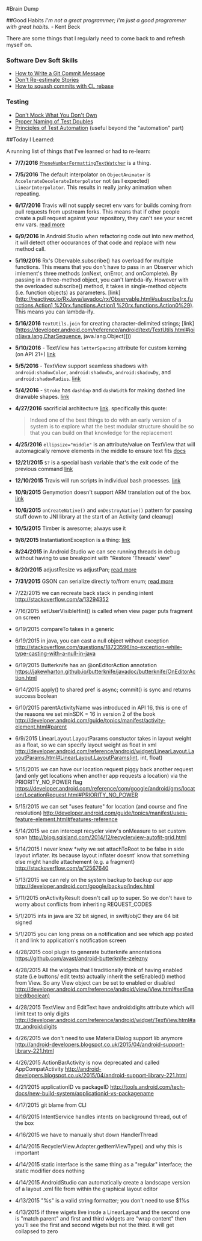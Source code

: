 #Brain Dump

##Good Habits
*I'm not a great programmer; I'm just a good programmer with great habits.* - Kent Beck

There are some things that I regularly need to come back to and refresh myself on.

### Software Dev Soft Skills
* [How to Write a Git Commit Message](http://chris.beams.io/posts/git-commit/)
* [Don't Re-estimate Stories](https://www.mountaingoatsoftware.com/blog/to-re-estimate-or-not-that-is-the-question)
* [How to squash commits with CL rebase](http://gitready.com/advanced/2009/02/10/squashing-commits-with-rebase.html)

### Testing

* [Don't Mock What You Don't Own](https://blog.8thlight.com/eric-smith/2011/10/27/thats-not-yours.html)
* [Proper Naming of Test Doubles](https://blog.8thlight.com/uncle-bob/2014/05/14/TheLittleMocker.html)
* [Principles of Test Automation](http://xunitpatterns.com/Principles%20of%20Test%20Automation.html#Use%20the%20Front%20Door%20First) (useful beyond the "automation" part)

##Today I Learned:

A running list of things that I've learned or had to re-learn:

* **7/7/2016** [`PhoneNumberFormattingTextWatcher`](https://developer.android.com/reference/android/telephony/PhoneNumberFormattingTextWatcher.html) is a thing.

* **7/5/2016** The default interpolator on `ObjectAnimator` is ` AccelerateDecelerateInterpolator` not (as I expected) `LinearInterpolator`. This results in really janky animation when repeating.

* **6/17/2016** Travis will not supply secret env vars for builds coming from pull requests from upstream forks. This means that if other people create a pull request against your repository, they can't see your secret env vars. [read more](https://docs.travis-ci.com/user/pull-requests#Security-Restrictions-when-testing-Pull-Requests)

* **6/9/2016** In Android Studio when refactoring code out into new method, it will detect other occurances of that code and replace with new method call.

* **5/19/2016** Rx's Obervable.subscribe() has overload for multiple functions. This means that you don't have to pass in an Observer which imlement's three methods (onNext, onError, and onComplete). By passing in a three-method object, you can't lambda-ify. However with the overloaded subscribe() method, it takes in single-method objects (i.e. function objects) as parameters. [link](http://reactivex.io/RxJava/javadoc/rx/Observable.html#subscribe(rx.functions.Action1,%20rx.functions.Action1,%20rx.functions.Action0%29). This means you can lambda-ify.

* **5/16/2016** `TextUtils.join` for creating character-delimited strings; [link](https://developer.android.com/reference/android/text/TextUtils.html#join(java.lang.CharSequence, java.lang.Object[]))

* **5/10/2016** - TextView has `letterSpacing` attribute for custom kerning (on API 21+) [link](http://developer.android.com/reference/android/widget/TextView.html#attr_android:letterSpacing)

* **5/5/2016** - TextView support seamless shadows with `android:shadowColor`, `android:shadowDx`, `android:shadowDy`, and `android:shadowRadius`. [link](http://developer.android.com/reference/android/widget/TextView.html#attr_android:shadowColor)

* **5/4/2016** - `Stroke` has `dashGap` and `dashWidth` for making dashed line drawable shapes. [link](http://developer.android.com/guide/topics/resources/drawable-resource.html#stroke-element)

* **4/27/2016** sacrificial architecture [link](http://martinfowler.com/bliki/SacrificialArchitecture.html). specifically this quote:

	>Indeed one of the best things to do with an early version of a system is to explore what the best modular structure should be so that you can build on that knowledge for the replacement

* **4/25/2016** `ellipsize="middle"` is an attribute/value on TextView that will automagically remove elements in the middle to ensure text fits [docs](http://developer.android.com/reference/android/widget/TextView.html#attr_android:ellipsize)

* **12/21/2015** `$?` is a special bash variable that's the exit code of the previous command	[link](http://www.thegeekstuff.com/2010/03/bash-shell-exit-status/)

* **12/10/2015**	Travis will run scripts in individual bash processes. [link](https://docs.travis-ci.com/user/ci-environment/#Group-membership)

* **10/9/2015**	Genymotion doesn't support ARM translation out of the box. [link](http://stackoverflow.com/a/24572239)

* **10/6/2015**	`onCreateNative()` and `onDestroyNative()` pattern for passing stuff down to JNI library at the start of an Activity (and cleanup)

* **10/5/2015** Timber is awesome; always use it

* **9/8/2015**	InstantiationException is a thing: [link](http://docs.oracle.com/javase/7/docs/api/java/lang/InstantiationException.html)

* **8/24/2015**	in Android Studio we can see running threads in debug without having to use breakpoint with "Restore 'Threads' view"	

* **8/20/2015**	adjustResize vs adjustPan; [read more](http://developer.android.com/guide/topics/manifest/activity-element.html)

* **7/31/2015**	GSON can serialize directly to/from enum; [read more](http://stackoverflow.com/questions/9064433/gson-non-case-sensitive-enum-deserialization/18343576#18343576)

* 7/22/2015	we can recreate back stack in pending intent	http://stackoverflow.com/a/13294352

* 7/16/2015	setUserVisibleHint() is called when view pager puts fragment on screen	

* 6/19/2015	compareTo takes in a generic	

* 6/19/2015	in java, you can cast a null object without exception	http://stackoverflow.com/questions/18723596/no-exception-while-type-casting-with-a-null-in-java

* 6/19/2015	Butterknife has an @onEditorAction annotation	https://jakewharton.github.io/butterknife/javadoc/butterknife/OnEditorAction.html

* 6/14/2015	apply() to shared pref is async; commit() is sync and returns success boolean	
* 6/10/2015	parentActivityName was introduced in API 16, this is one of the reasons we set minSDK = 16 in version 2 of the book	http://developer.android.com/guide/topics/manifest/activity-element.html#parent

* 6/9/2015	LinearLayout.LayoutParams constuctor takes in layout weight as a float, so we can specify layout weight as float in xml	http://developer.android.com/reference/android/widget/LinearLayout.LayoutParams.html#LinearLayout.LayoutParams(int, int, float)

* 5/15/2015	we can have our location request piggy back another request (and only get locations when another app requests a location) via the PRIORITY_NO_POWER flag	https://developer.android.com/reference/com/google/android/gms/location/LocationRequest.html#PRIORITY_NO_POWER

* 5/15/2015	we can set "uses feature" for location (and course and fine resolution)	http://developer.android.com/guide/topics/manifest/uses-feature-element.html#features-reference

* 5/14/2015	we can intercept recycler view's onMeasure to set custom span	http://blog.sqisland.com/2014/12/recyclerview-autofit-grid.html

* 5/14/2015	I never knew **why* we set attachToRoot to be false in side layout inflater. Its because layout inflater doesnt' know that something else might handle attachement (e.g. a fragment)	http://stackoverflow.com/a/12567640

* 5/13/2015	we can rely on the system backup to backup our app	http://developer.android.com/google/backup/index.html

* 5/11/2015	onActivityResult doesn't call up to super. So we don't have to worry about conflicts from inheriting REQUEST_CODES	

* 5/1/2015	ints in java are 32 bit signed, in swift/objC they are 64 bit signed	
* 5/1/2015	you can long press on a notification and see which app posted it and link to application's notification screen	

* 4/28/2015	cool plugin to generate butterknife annontations	https://github.com/avast/android-butterknife-zelezny

* 4/28/2015	All the widgets that I traditionally think of having enabled state (i.e buttons/ edit texts) actually inherit the setEnabled() method from View. So any View object can be set to enabled or disabled	http://developer.android.com/reference/android/view/View.html#setEnabled(boolean)

* 4/28/2015	TextView and EditText have android:digits attribute which will limit text to only digits	http://developer.android.com/reference/android/widget/TextView.html#attr_android:digits

* 4/26/2015	we don't need to use MaterialDialog support lib anymore	http://android-developers.blogspot.co.uk/2015/04/android-support-library-221.html

* 4/26/2015	ActionBarActivity is now deprecated and called AppCompatActivity	http://android-developers.blogspot.co.uk/2015/04/android-support-library-221.html

* 4/21/2015	applicationID vs packageID	http://tools.android.com/tech-docs/new-build-system/applicationid-vs-packagename

* 4/17/2015	git blame from CLI	

* 4/16/2015	IntentService handles intents on background thread, out of the box	
* 4/16/2015	we have to manually shut down HandlerThread	
* 4/14/2015	RecyclerView.Adapter.getItemViewType()  and why this is important	
* 4/14/2015	static interface is the same thing as a "regular" interface; the static modifier does nothing	

* 4/14/2015	AndroidStudio can automatically create a landscape version of a layout .xml file from within the graphical layout editor	

* 4/13/2015	"%s" is a valid string formatter; you don't need to use $1%s

* 4/13/2015	if three wigets live insde a LinearLayout and the second one is "match parent" and first and third widgets are "wrap content"  then you'll see the first and second wigets but not the third. it will get collapsed to zero	